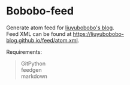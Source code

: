 # Bobobo-feed

Generate atom feed for [liuyubobobo's blog](https://github.com/liuyubobobo/my-blog).   
Feed XML can be found at <https://liuyubobobo-blog.github.io/feed/atom.xml>.

Requirements:
> GitPython  
> feedgen  
> markdown

